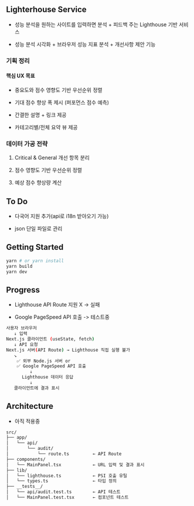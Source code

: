 ## Lighterhouse Service

- 성능 분석을 원하는 사이트를 입력하면 분석 + 피드백 주는 Lighthouse 기반 서비스

- 성능 분석 시각화 + 브라우저 성능 지표 분석 + 개선사항 제안 기능

### 기획 정리

#### 핵심 UX 목표

- 중요도와 점수 영향도 기반 우선순위 정렬

- 기대 점수 향상 폭 제시 (퍼포먼스 점수 예측)

- 간결한 설명 + 링크 제공

- 카테고리별/전체 요약 뷰 제공

### 데이터 가공 전략

1. Critical & General 개선 항목 분리

2. 점수 영향도 기반 우선순위 정렬

3. 예상 점수 향상량 계산

## To Do

- 다국어 지원 추가(api로 i18n 받아오기 가능)

- json 단일 파일로 관리

## Getting Started

```bash
yarn # or yarn install
yarn build
yarn dev
```

## Progress

- Lighthouse API Route 지원 X -> 실패

- Google PageSpeed API 호출 -> 테스트중

```bash
사용자 브라우저
   ↓ 입력
Next.js 클라이언트 (useState, fetch)
   ↓ API 요청
Next.js 서버(API Route) → Lighthouse 직접 실행 불가
   ↘
    ✅ 외부 Node.js 서버 or
    ✅ Google PageSpeed API 호출
         ↓
      Lighthouse 데이터 응답
         ↓
   클라이언트에 결과 표시
```

## Architecture

- 아직 적용중

```bash
src/
├── app/
│   └── api/
│       └── audit/
│           └── route.ts         ← API Route
├── components/
│   └── MainPanel.tsx            ← URL 입력 및 결과 표시
├── lib/
│   └── lighthouse.ts            ← PSI 호출 유틸
│   └── types.ts                 ← 타입 정의
├── __tests__/
│   └── api/audit.test.ts        ← API 테스트
│   └── MainPanel.test.tsx       ← 컴포넌트 테스트
```
